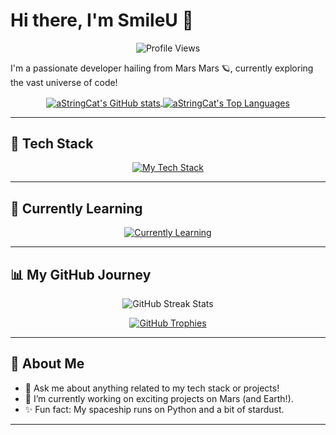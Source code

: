 # Hi there, I'm SmileU 👋

<p align="center">
  <img src="https://komarev.com/ghpvc/?username=aStringCat&label=Profile%20Views&color=blueviolet&style=flat-square" alt="Profile Views"/>
</p>

I'm a passionate developer hailing from Mars  Mars 🪐, currently exploring the vast universe of code!

<p align="center">
  <a href="https://github.com/anuraghazra/github-readme-stats">
    <img align="center" src="https://github-readme-stats.vercel.app/api?username=aStringCat&show_icons=true&theme=tokyonight&rank_icon=github&count_private=true&hide_title=false&hide_border=false&locale=zh-CN" alt="aStringCat's GitHub stats" />
  </a>
  <a href="https://github.com/anuraghazra/github-readme-stats">
    <img align="center" src="https://github-readme-stats.vercel.app/api/top-langs/?username=aStringCat&layout=compact&theme=tokyonight&langs_count=10&hide_border=false&locale=zh-CN" alt="aStringCat's Top Languages" />
  </a>
</p>

---
## 🔧 Tech Stack

<p align="center">
  <a href="https://skillicons.dev">
    <img src="https://skillicons.dev/icons?i=python,c,cpp,java,verilog,js,mongodb,sqlite,react,vue,express,flask&perline=6" alt="My Tech Stack"/>
  </a>
</p>

---
## 🌱 Currently Learning

<p align="center">
  <a href="https://skillicons.dev">
    <img src="https://skillicons.dev/icons?i=go,pytorch" alt="Currently Learning"/>
  </a>
</p>

---
## 📊 My GitHub Journey

<p align="center">
  <img src="https://github-readme-streak-stats.herokuapp.com/?user=aStringCat&theme=tokyonight&hide_border=false&locale=zh_CN&date_format=M%20j%5B%2C%20Y%5D" alt="GitHub Streak Stats" />
</p>
<p align="center">
  <a href="https://github.com/ryo-ma/github-profile-trophy">
    <img src="https://github-profile-trophy.vercel.app/?username=aStringCat&theme=tokyonight&column=7&margin-w=15&margin-h=15&no-frame=false&no-bg=false" alt="GitHub Trophies" />
  </a>
</p>

---
## 🚀 About Me

-   💬 Ask me about anything related to my tech stack or projects!
-   🔭 I’m currently working on exciting projects on Mars (and Earth!).
-   ✨ Fun fact: My spaceship runs on Python and a bit of stardust.

---
